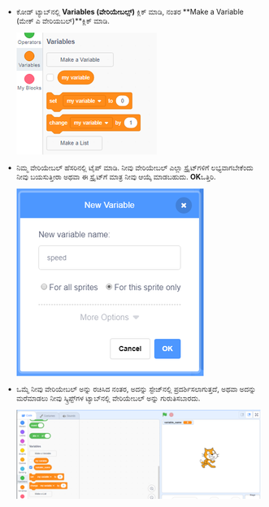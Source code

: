+ ಕೋಡ್ ಟ್ಯಾಬ್‌ನಲ್ಲಿ **Variables (ವೇರಿಯೇಬಲ್ಸ್)** ಕ್ಲಿಕ್ ಮಾಡಿ, ನಂತರ **Make a Variable (ಮೇಕ್ ಎ ವೇರಿಯಬಲ್)**ಕ್ಲಿಕ್ ಮಾಡಿ.
    
    ![ವೇರಿಯಬಲ್ ಬ್ಲಾಕ್ಗಳು](images/data-blocks.png)

+ ನಿಮ್ಮ ವೇರಿಯೇಬಲ್ ಹೆಸರಿನಲ್ಲಿ ಟೈಪ್ ಮಾಡಿ. ನೀವು ವೇರಿಯೇಬಲ್ ಎಲ್ಲಾ ಸ್ಪ್ರೈಟ್‌ಗಳಿಗೆ ಲಭ್ಯವಾಗಬೇಕೆಂದು ನೀವು ಬಯಸುತ್ತೀರಾ ಅಥವಾ ಈ ಸ್ಪ್ರೈಟ್‌ಗೆ ಮಾತ್ರ ನೀವು ಆಯ್ಕೆ ಮಾಡಬಹುದು. **OK**ಒತ್ತಿರಿ.
    
    ![ವೇರಿಯಬಲ್ ರಚಿಸಿ](images/create-variable.png)

+ ಒಮ್ಮೆ ನೀವು ವೇರಿಯೇಬಲ್ ಅನ್ನು ರಚಿಸಿದ ನಂತರ, ಅದನ್ನು ಸ್ಟೇಜ್‌ನಲ್ಲಿ ಪ್ರದರ್ಶಿಸಲಾಗುತ್ತದೆ, ಅಥವಾ ಅದನ್ನು ಮರೆಮಾಡಲು ನೀವು ಸ್ಕ್ರಿಪ್ಟ್‌ಗಳ ಟ್ಯಾಬ್‌ನಲ್ಲಿ ವೇರಿಯೇಬಲ್ ಅನ್ನು ಗುರುತಿಸಬಾರದು.
    
    ![ವೇದಿಕೆಯಲ್ಲಿ ವೇರಿಯಬಲ್](images/variable-show.png)